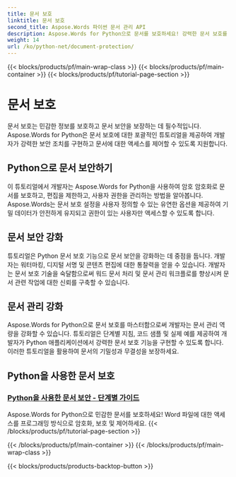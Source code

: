 ```yaml
---
title: 문서 보호
linktitle: 문서 보호
second_title: Aspose.Words 파이썬 문서 관리 API
description: Aspose.Words for Python으로 문서를 보호하세요! 강력한 문서 보호를 위해 비밀번호 암호화, 사용자 권한 및 디지털 서명을 구현하세요.
weight: 14
url: /ko/python-net/document-protection/
---
```


{{< blocks/products/pf/main-wrap-class >}}
{{< blocks/products/pf/main-container >}}
{{< blocks/products/pf/tutorial-page-section >}}

# 문서 보호

문서 보호는 민감한 정보를 보호하고 문서 보안을 보장하는 데 필수적입니다. Aspose.Words for Python은 문서 보호에 대한 포괄적인 튜토리얼을 제공하여 개발자가 강력한 보안 조치를 구현하고 문서에 대한 액세스를 제어할 수 있도록 지원합니다.

## Python으로 문서 보안하기

이 튜토리얼에서 개발자는 Aspose.Words for Python을 사용하여 암호 암호화로 문서를 보호하고, 편집을 제한하고, 사용자 권한을 관리하는 방법을 알아봅니다. Aspose.Words는 문서 보호 설정을 사용자 정의할 수 있는 유연한 옵션을 제공하여 기밀 데이터가 안전하게 유지되고 권한이 있는 사용자만 액세스할 수 있도록 합니다.

## 문서 보안 강화

튜토리얼은 Python 문서 보호 기능으로 문서 보안을 강화하는 데 중점을 둡니다. 개발자는 워터마킹, 디지털 서명 및 콘텐츠 편집에 대한 통찰력을 얻을 수 있습니다. 개발자는 문서 보호 기술을 숙달함으로써 워드 문서 처리 및 문서 관리 워크플로를 향상시켜 문서 관련 작업에 대한 신뢰를 구축할 수 있습니다.

## 문서 관리 강화

Aspose.Words for Python으로 문서 보호를 마스터함으로써 개발자는 문서 관리 역량을 강화할 수 있습니다. 튜토리얼은 단계별 지침, 코드 샘플 및 실제 예를 제공하여 개발자가 Python 애플리케이션에서 강력한 문서 보호 기능을 구현할 수 있도록 합니다. 이러한 튜토리얼을 활용하여 문서의 기밀성과 무결성을 보장하세요.

## Python을 사용한 문서 보호
### [Python을 사용한 문서 보안 - 단계별 가이드](./document-security-python/)
Aspose.Words for Python으로 민감한 문서를 보호하세요! Word 파일에 대한 액세스를 프로그래밍 방식으로 암호화, 보호 및 제어하세요.
{{< /blocks/products/pf/tutorial-page-section >}}

{{< /blocks/products/pf/main-container >}}
{{< /blocks/products/pf/main-wrap-class >}}

{{< blocks/products/products-backtop-button >}}
